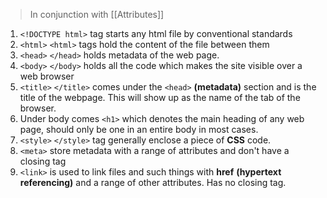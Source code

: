>In conjunction with [[Attributes]]

1. `<!DOCTYPE html>` tag starts any html file by conventional standards
2. `<html>` `<html>` tags hold the content of the file between them
3. `<head>` `</head>` holds metadata of the web page.
4. `<body>` `</body>` holds all the code which makes the site visible over a web browser
5. `<title>` `</title>` comes under the `<head>` **(metadata)** section and is the title of the webpage. This will show up as the name of the tab of the browser.
6. Under body comes `<h1>` which denotes the main heading of any web page, should only be one in an entire body in most cases.
7. `<style>` `</style>` tag generally enclose a piece of **CSS** code.
8. `<meta>` store metadata with a range of attributes and don't have a closing tag
9. `<link>` is used to link files and such things with **href** **(hypertext referencing)** and a range of other attributes. Has no closing tag.